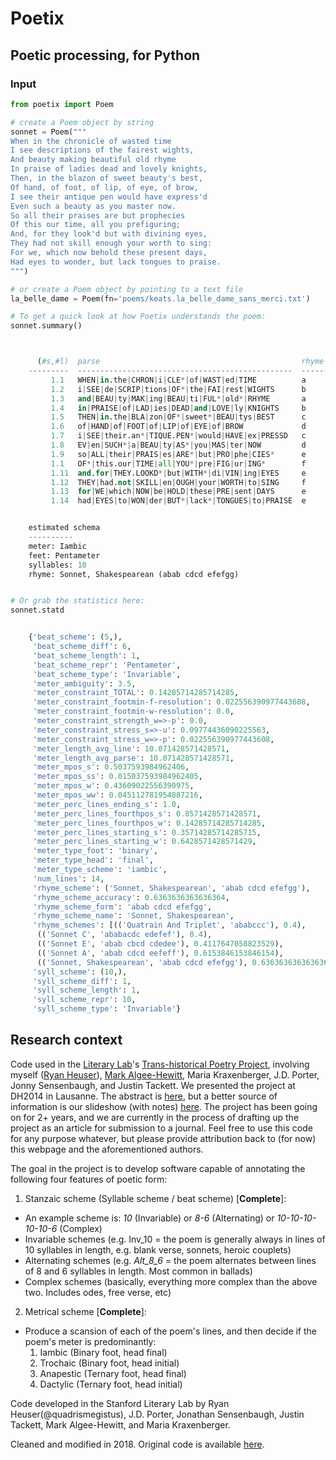 # Poetix

## Poetic processing, for Python ##

### Input

```python
from poetix import Poem

# create a Poem object by string
sonnet = Poem("""
When in the chronicle of wasted time
I see descriptions of the fairest wights,
And beauty making beautiful old rhyme
In praise of ladies dead and lovely knights,
Then, in the blazon of sweet beauty's best,
Of hand, of foot, of lip, of eye, of brow,
I see their antique pen would have express'd
Even such a beauty as you master now.
So all their praises are but prophecies
Of this our time, all you prefiguring;
And, for they look'd but with divining eyes,
They had not skill enough your worth to sing:
For we, which now behold these present days,
Had eyes to wonder, but lack tongues to praise.
""")

# or create a Poem object by pointing to a text file
la_belle_dame = Poem(fn='poems/keats.la_belle_dame_sans_merci.txt')

# To get a quick look at how Poetix understands the poem:
sonnet.summary()



      (#s,#l)  parse                                             rhyme      #feet    #syll    #parse
    ---------  ------------------------------------------------  -------  -------  -------  --------
         1.1   WHEN|in.the|CHRON|i|CLE*|of|WAST|ed|TIME          a              5       10         2
         1.2   i|SEE|de|SCRIP|tions|OF*|the|FAI|rest|WIGHTS      b              5       10         1
         1.3   and|BEAU|ty|MAK|ing|BEAU|ti|FUL*|old*|RHYME       a              5       10         3
         1.4   in|PRAISE|of|LAD|ies|DEAD|and|LOVE|ly|KNIGHTS     b              5       10         1
         1.5   THEN|in.the|BLA|zon|OF*|sweet*|BEAU|tys|BEST      c              5       10         8
         1.6   of|HAND|of|FOOT|of|LIP|of|EYE|of|BROW             d              5       10         1
         1.7   i|SEE|their.an*|TIQUE.PEN*|would|HAVE|ex|PRESSD   c              4       10         5
         1.8   EV|en|SUCH*|a|BEAU|ty|AS*|you|MAS|ter|NOW         d              6       11         1
         1.9   so|ALL|their|PRAIS|es|ARE*|but|PRO|phe|CIES*      e              5       10         3
         1.1   OF*|this.our|TIME|all|YOU*|pre|FIG|ur|ING*        f              5       10        15
         1.11  and.for|THEY.LOOKD*|but|WITH*|di|VIN|ing|EYES     e              4       10         3
         1.12  THEY|had.not|SKILL|en|OUGH|your|WORTH|to|SING     f              5       10         2
         1.13  for|WE|which|NOW|be|HOLD|these|PRE|sent|DAYS      e              5       10         1
         1.14  had|EYES|to|WON|der|BUT*|lack*|TONGUES|to|PRAISE  e              5       10         3


    estimated schema
    ----------
    meter: Iambic
    feet: Pentameter
    syllables: 10
    rhyme: Sonnet, Shakespearean (abab cdcd efefgg)


# Or grab the statistics here:
sonnet.statd


    {'beat_scheme': (5,),
     'beat_scheme_diff': 6,
     'beat_scheme_length': 1,
     'beat_scheme_repr': 'Pentameter',
     'beat_scheme_type': 'Invariable',
     'meter_ambiguity': 3.5,
     'meter_constraint_TOTAL': 0.14285714285714285,
     'meter_constraint_footmin-f-resolution': 0.022556390977443608,
     'meter_constraint_footmin-w-resolution': 0.0,
     'meter_constraint_strength_w=>-p': 0.0,
     'meter_constraint_stress_s=>-u': 0.09774436090225563,
     'meter_constraint_stress_w=>-p': 0.022556390977443608,
     'meter_length_avg_line': 10.071428571428571,
     'meter_length_avg_parse': 10.071428571428571,
     'meter_mpos_s': 0.5037593984962406,
     'meter_mpos_ss': 0.015037593984962405,
     'meter_mpos_w': 0.43609022556390975,
     'meter_mpos_ww': 0.045112781954887216,
     'meter_perc_lines_ending_s': 1.0,
     'meter_perc_lines_fourthpos_s': 0.8571428571428571,
     'meter_perc_lines_fourthpos_w': 0.14285714285714285,
     'meter_perc_lines_starting_s': 0.35714285714285715,
     'meter_perc_lines_starting_w': 0.6428571428571429,
     'meter_type_foot': 'binary',
     'meter_type_head': 'final',
     'meter_type_scheme': 'iambic',
     'num_lines': 14,
     'rhyme_scheme': ('Sonnet, Shakespearean', 'abab cdcd efefgg'),
     'rhyme_scheme_accuracy': 0.6363636363636364,
     'rhyme_scheme_form': 'abab cdcd efefgg',
     'rhyme_scheme_name': 'Sonnet, Shakespearean',
     'rhyme_schemes': [(('Quatrain And Triplet', 'ababccc'), 0.4),
      (('Sonnet C', 'ababacdc edefef'), 0.4),
      (('Sonnet E', 'abab cbcd cdedee'), 0.4117647058823529),
      (('Sonnet A', 'abab cdcd eefeff'), 0.6153846153846154),
      (('Sonnet, Shakespearean', 'abab cdcd efefgg'), 0.6363636363636364)],
     'syll_scheme': (10,),
     'syll_scheme_diff': 1,
     'syll_scheme_length': 1,
     'syll_scheme_repr': 10,
     'syll_scheme_type': 'Invariable'}
```

## Research context

Code used in the [Literary Lab](http://litlab.stanford.edu)'s [Trans-historical Poetry Project](http://litlab.stanford.edu/?page_id=13), involving myself ([Ryan Heuser](http://twitter.com/quadrismegistus)), [Mark Algee-Hewitt](https://twitter.com/mark_a_h), Maria Kraxenberger, J.D. Porter, Jonny Sensenbaugh, and Justin Tackett. We presented the project at DH2014 in Lausanne. The abstract is [here](http://dharchive.org/paper/DH2014/Paper-788.xml), but a better source of information is our slideshow (with notes) [here](https://docs.google.com/presentation/d/1KyCi4s6P1fE4D3SlzlZPnXgPjwZvyv_Vt-aU3tlb24I/edit?usp=sharing). The project has been going on for 2+ years, and we are currently in the process of drafting up the project as an article for submission to a journal. Feel free to use this code for any purpose whatever, but please provide attribution back to (for now) this webpage and the aforementioned authors.

The goal in the project is to develop software capable of annotating the following four features of poetic form:

1. Stanzaic scheme (Syllable scheme / beat scheme) [**Complete**]:
  * An example scheme is: _10_ (Invariable) or _8-6_ (Alternating) or _10-10-10-10-10-6_ (Complex)
  * Invariable schemes (e.g. Inv_10 = the poem is generally always in lines of 10 syllables in length, e.g. blank verse, sonnets, heroic couplets)
  * Alternating schemes (e.g. _Alt_8_6_ = the poem alternates between lines of 8 and 6 syllables in length. Most common in ballads)
  * Complex schemes (basically, everything more complex than the above two. Includes odes, free verse, etc)

2. Metrical scheme [**Complete**]:
  * Produce a scansion of each of the poem's lines, and then decide if the poem's meter is predominantly:
    1. Iambic (Binary foot, head final)
    2. Trochaic (Binary foot, head initial)
    3. Anapestic (Ternary foot, head final)
    4. Dactylic (Ternary foot, head initial)


Code developed in the Stanford Literary Lab by Ryan Heuser(@quadrismegistus), J.D. Porter, Jonathan Sensenbaugh, Justin Tackett, Mark Algee-Hewitt, and Maria Kraxenberger.

Cleaned and modified in 2018. Original code is available [here](http://github.com/quadrismegistus/litlab-poetry).
